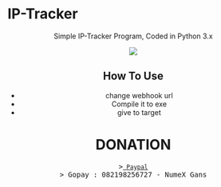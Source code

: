 # IP-Tracker
<p><center>Simple IP-Tracker Program, Coded in Python 3.x</ceenter></p>
<a target="_blank" rel="noopener noreferrer" href="https://i.imgur.com/Rfp9OBG.png"><img src="https://i.imgur.com/Rfp9OBG.png" border="0" data-canonical-src="https://i.imgur.com/Rfp9OBG.png" style="max-width:100%;"></a>

## How To Use
- change webhook url
- Compile it to exe
- give to target

# DONATION
<pre>
<span class="pl-k">&gt;</spam><a href="https://www.paypal.com/paypalme/NumeXGans" rel="nofollow"><code> Paypal</code></a>
<span class="pl-k">&gt;</spam> Gopay : 082198256727 - NumeX Gans
</pre>

